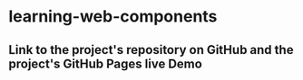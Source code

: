 # learning-web-components

## Link to the project's repository on GitHub and the project's GitHub Pages live Demo
